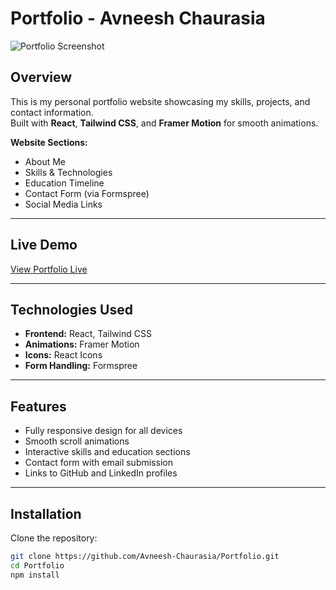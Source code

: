 # Portfolio - Avneesh Chaurasia

![Portfolio Screenshot](./path-to-screenshot.png) <!-- Optional: Replace with actual screenshot -->

## Overview
This is my personal portfolio website showcasing my skills, projects, and contact information.  
Built with **React**, **Tailwind CSS**, and **Framer Motion** for smooth animations.  

**Website Sections:**  
- About Me  
- Skills & Technologies  
- Education Timeline  
- Contact Form (via Formspree)  
- Social Media Links  

---

## Live Demo
[View Portfolio Live](https://Avneesh-Chaurasia.github.io/Portfolio/)

---

## Technologies Used
- **Frontend:** React, Tailwind CSS  
- **Animations:** Framer Motion  
- **Icons:** React Icons  
- **Form Handling:** Formspree  

---

## Features
- Fully responsive design for all devices  
- Smooth scroll animations  
- Interactive skills and education sections  
- Contact form with email submission  
- Links to GitHub and LinkedIn profiles  

---

## Installation

Clone the repository:

```bash
git clone https://github.com/Avneesh-Chaurasia/Portfolio.git
cd Portfolio
npm install
